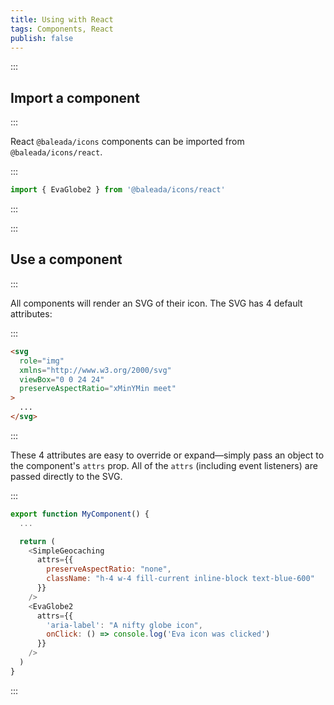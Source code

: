 ```yaml
---
title: Using with React
tags: Components, React
publish: false
---
```


:::
## Import a component
:::

React `@baleada/icons` components can be imported from `@baleada/icons/react`.

:::
```js
import { EvaGlobe2 } from '@baleada/icons/react'
```
:::


:::
## Use a component
:::


All components will render an SVG of their icon. The SVG has 4 default attributes:

:::
```html
<svg
  role="img"
  xmlns="http://www.w3.org/2000/svg"
  viewBox="0 0 24 24"
  preserveAspectRatio="xMinYMin meet"
>
  ...
</svg>
```
:::

These 4 attributes are easy to override or expand—simply pass an object to the component's `attrs` prop. All of the `attrs` (including event listeners) are passed directly to the SVG.

:::
```js
export function MyComponent() {
  ...

  return (
    <SimpleGeocaching
      attrs={{
        preserveAspectRatio: "none",
        className: "h-4 w-4 fill-current inline-block text-blue-600"
      }}
    />
    <EvaGlobe2
      attrs={{
        'aria-label': "A nifty globe icon",
        onClick: () => console.log('Eva icon was clicked')
      }}
    />
  )
}
```
:::
